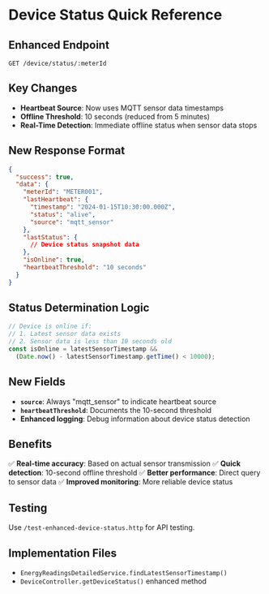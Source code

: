 # Device Status Quick Reference

## Enhanced Endpoint
`GET /device/status/:meterId`

## Key Changes
- **Heartbeat Source**: Now uses MQTT sensor data timestamps
- **Offline Threshold**: 10 seconds (reduced from 5 minutes)
- **Real-Time Detection**: Immediate offline status when sensor data stops

## New Response Format

```json
{
  "success": true,
  "data": {
    "meterId": "METER001",
    "lastHeartbeat": {
      "timestamp": "2024-01-15T10:30:00.000Z",
      "status": "alive",
      "source": "mqtt_sensor"
    },
    "lastStatus": {
      // Device status snapshot data
    },
    "isOnline": true,
    "heartbeatThreshold": "10 seconds"
  }
}
```

## Status Determination Logic

```typescript
// Device is online if:
// 1. Latest sensor data exists
// 2. Sensor data is less than 10 seconds old
const isOnline = latestSensorTimestamp && 
  (Date.now() - latestSensorTimestamp.getTime() < 10000);
```

## New Fields
- **`source`**: Always "mqtt_sensor" to indicate heartbeat source
- **`heartbeatThreshold`**: Documents the 10-second threshold
- **Enhanced logging**: Debug information about device status detection

## Benefits
✅ **Real-time accuracy**: Based on actual sensor transmission
✅ **Quick detection**: 10-second offline threshold
✅ **Better performance**: Direct query to sensor data
✅ **Improved monitoring**: More reliable device status

## Testing
Use `/test-enhanced-device-status.http` for API testing.

## Implementation Files
- `EnergyReadingsDetailedService.findLatestSensorTimestamp()`
- `DeviceController.getDeviceStatus()` enhanced method
